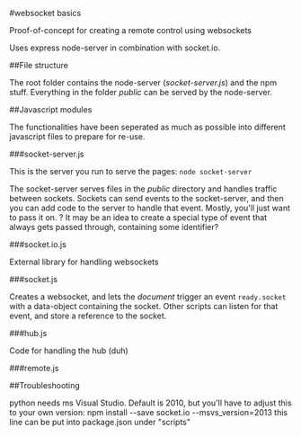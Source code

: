 #websocket basics

Proof-of-concept for creating a remote control using websockets

Uses express node-server in combination with socket.io.

##File structure

The root folder contains the node-server (_socket-server.js_) and the npm stuff. Everything in the folder _public_ can be served by the node-server.

##Javascript modules

The functionalities have been seperated as much as possible into different javascript files to prepare for re-use.

###socket-server.js

This is the server you run to serve the pages: `node socket-server`

The socket-server serves files in the _public_ directory and handles traffic between sockets. Sockets can send events to the socket-server, and then you can add code to the server to handle that event. Mostly, you'll just want to pass it on. ? It may be an idea to create a special type of event that always gets passed through, containing some identifier?

###socket.io.js

External library for handling websockets

###socket.js

Creates a websocket, and lets the _document_ trigger an event `ready.socket` with a data-object containing the socket. Other scripts can listen for that event, and store a reference to the socket.

###hub.js

Code for handling the hub (duh)

###remote.js






##Troubleshooting

python needs ms Visual Studio. Default is 2010, but you'll have to adjust this to your own version: 
 npm install --save socket.io --msvs_version=2013
this line can be  put into package.json under "scripts"
